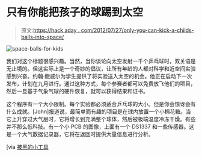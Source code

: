 # 只有你能把孩子的球踢到太空

> 原文:[https://hack aday . com/2012/07/27/only-you-can-kick-a-childs-balls-into-space/](https://hackaday.com/2012/07/27/only-you-can-kick-a-childs-balls-into-space/)

![](../Images/807acbb2d13bbf60084e5d80854dc674.png "space-balls-for-kids")

我们对这个标题很感兴趣。当然，当你谈论向太空发射一千个乒乓球时，双关语是无止境的。但这实际上是一个奇妙的倡议，让所有年龄的人都对科学和近空间实验感到兴奋。约翰·鲍威尔为学生提供了将实验送入太空的机会。他正在启动下一次发布，计划在九月进行。通过这种方式，每个参赛者都可以免费放飞他们的项目，然后一旦基于气象气球的硬件恢复，就可以获得结果和证书。

这个程序有一个大小限制。每个实验都必须适合乒乓球的大小。但是你会惊讶会有什么成就。[John]报道说，最简单而有趣的项目是在球内放置一个小棉花糖。当它上升穿过大气层时，它将增长到充满整个球体，然后被极端温度冷冻干燥。有些并不那么低科技。有一个小 PCB 的图像，上面有一个 DS1337 和一些传感器。这是一个大气数据记录器，它将在返回时提供大量信息进行分析。

[via [被黑的小工具](http://hackedgadgets.com/2012/07/26/ping-pong-balls-in-space/)